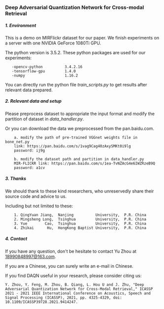 ### Deep Adversarial Quantization  Network for Cross-modal  Retrieval 

##### 1. Environment 
This is a demo on MIRFlickr dataset for our paper.  We finish experiments on a server with one NVIDIA GeForce 1080Ti GPU. 

The python version is 3.5.2.  These python packages are used for our experiments:  

 ```
    -opencv-python          3.4.2.16
    -tensorflow-gpu         1.4.0 
    -numpy                  1.16.2  
 ```
 You can directly run the python file _train_scripts.py_ to get results after relevant data prepared.

##### 2. Relevant data and setup 

Please preprocess dataset to appropriate the input format and modify the partition of dataset in _data_handler.py_. 

Or you can download the data we preprocessed from the pan.baidu.com.  

```
    a. modify the path of pre-trained VGGnet weights file in bone_net.py 
    link: https://pan.baidu.com/s/1vag9Cag40zAxySMKt0i9lg  
    password: ij9g  
    
    b. modify the dataset path and partition in data_handler.py   
    MIR-FLICKR link: https://pan.baidu.com/s/1ea-TvNZAcG4e6IWZRzeB9Q  
    password: a1cv
```

##### 3. Thanks
We should thank to these kind researchers, who unreservedly share their source code and advice to us.  

Including but not limited to these:

```
    1. QingYuan Jiang,  Nanjing          University,  P.R. China
    2. Mingsheng Long,  Tsinghua         University,  P.R. China
    3. Yue        Cao,  Tsinghua         University,  P.R. China
    4. Zhikai      Hu,  HongKong Baptist University,  P.R. China
```

##### 4. Contact
If you have any question, don't be hesitate to contact Yu Zhou at 18990848997@163.com.  

If you are a Chinese, you can surely write an e-mail in Chinese. 

If you find DAQN useful in your research, please consider citing us: 

```
Y. Zhou, Y. Feng, M. Zhou, B. Qiang, L. Hou U and J. Zhu, "Deep Adversarial Quantization Network for Cross-Modal Retrieval," ICASSP 2021 - 2021 IEEE International Conference on Acoustics, Speech and Signal Processing (ICASSP), 2021, pp. 4325-4329, doi: 10.1109/ICASSP39728.2021.9414247.
```

